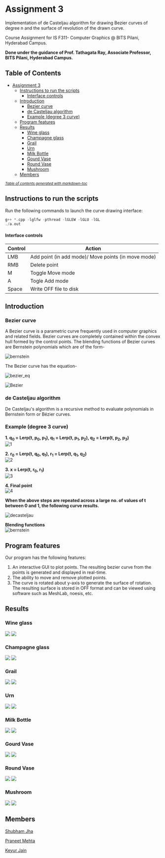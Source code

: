 # Assignment 3
Implementation of de Casteljau algorithm for drawing Bezier curves of degree n and the surface of revolution of the drawn curve.

Course Assignment for IS F311- Computer Graphics @ BITS Pilani, Hyderabad Campus.

**Done under the guidance of Prof. Tathagata Ray, Associate Professor, BITS Pilani, Hyderabad Campus.**

## Table of Contents

- [Assignment 3](#assignment-3)
  * [Instructions to run the scripts](#instructions-to-run-the-scripts)
      - [Interface controls](#interface-controls)
  * [Introduction](#introduction)
    + [Bezier curve](#bezier-curve)
    + [de Casteljau algorithm](#de-casteljau-algorithm)
    + [Example (degree 3 curve)](#example--degree-3-curve-)
  * [Program features](#program-features)
  * [Results](#results)
    + [Wine glass](#wine-glass)
    + [Champagne glass](#champagne-glass)
    + [Grail](#grail)
    + [Urn](#urn)
    + [Milk Bottle](#milk-bottle)
    + [Gourd Vase](#gourd-vase)
    + [Round Vase](#round-vase)
    + [Mushroom](#mushroom)
  * [Members](#members)

<small><i><a href='http://ecotrust-canada.github.io/markdown-toc/'>Table of contents generated with markdown-toc</a></i></small>


## Instructions to run the scripts
Run the following commands to launch the curve drawing interface:

```cpp
g++ *.cpp -lglfw -pthread -lGLEW -lGLU -lGL
./a.out
```

#### Interface controls

| Control | Action                                              |
|---------|-----------------------------------------------------|
| LMB     | Add point (in add mode)/ Move points (in move mode) |
| RMB     | Delete point                                        |
| M       | Toggle Move mode                                           |
| A       | Togle Add mode                                            |
| Space   | Write OFF file to disk                              |

## Introduction

### Bezier curve

A Bezier curve is a parametric curve frequently used in computer graphics and related fields. Bezier curves are completely contained within the convex hull formed by the control points. The blending functions of Bezier curves are Bernstein polynomials which are of the form- 

![bernstein](docs/equations/bernsteinJPG.jpg)

The Bezier curve has the equation-

![bezier_eq](docs/equations/bezier_eqJPG.jpg)

![Bezier](docs/equations/bezier.jpg)

### de Casteljau algorithm

De Casteljau's algorithm is a recursive method to evaluate polynomials in Bernstein form or Bézier curves.

### Example (degree 3 curve)

**1. q<sub>0</sub> = Lerp(t, p<sub>0</sub>, p<sub>1</sub>), q<sub>1</sub> = Lerp(t, p<sub>1</sub>, p<sub>2</sub>), q<sub>2</sub> = Lerp(t, p<sub>2</sub>, p<sub>3</sub>)**  
![1](docs/equations/1JPG.jpg)

**2. r<sub>0</sub> = Lerp(t, q<sub>0</sub>, q<sub>1</sub>), r<sub>1</sub> = Lerp(t, q<sub>1</sub>, q<sub>2</sub>)**  
![2](docs/equations/2JPG.jpg)

**3. x = Lerp(t, r<sub>0</sub>, r<sub>1</sub>)**  
![3](docs/equations/3JPG.jpg)

**4. Final point**  
![4](docs/equations/4JPG.jpg)  


**When the above steps are repeated across a large no. of values of t between 0 and 1, the following curve results.**  

![decasteljau](docs/equations/decasteljau.gif)

**Blending functions**  
![bernstein](docs/equations/bernstein_animated.gif)

## Program features
Our program has the following features:
1. An interactive GUI to plot points. The resulting bezier curve from the points is generated and displayed in real-time.
2. The ability to move and remove plotted points.
3. The curve is rotated about y-axis to generate the surface of rotation. The resulting surface is stored in OFF format and can be viewed using software such as MeshLab, noesis, etc.


## Results

### Wine glass
![](docs/images/wine.png)
![](docs/gifs/wine.gif)

### Champagne glass
![](docs/images/champagne.png)
![](docs/gifs/champagne.gif)

### Grail
![](docs/images/grail.png)
![](docs/gifs/grail.gif)

### Urn
![](docs/images/urn.png)
![](docs/gifs/urn.gif)

### Milk Bottle
![](docs/images/milk_bottle.png)
![](docs/gifs/milk_bottle.gif)

### Gourd Vase
![](docs/images/gourd_vase.png)
![](docs/gifs/gourd_vase.gif)

### Round Vase
![](docs/images/round_vase.png)
![](docs/gifs/round_vase.gif)

### Mushroom
![](docs/images/mushroom.png)
![](docs/gifs/mushroom.gif)

## Members
[Shubham Jha](http://github.com/shubhamjha97)

[Praneet Mehta](http://github.com/praneetmehta)

[Keyur Jain](https://github.com/keyursjain)